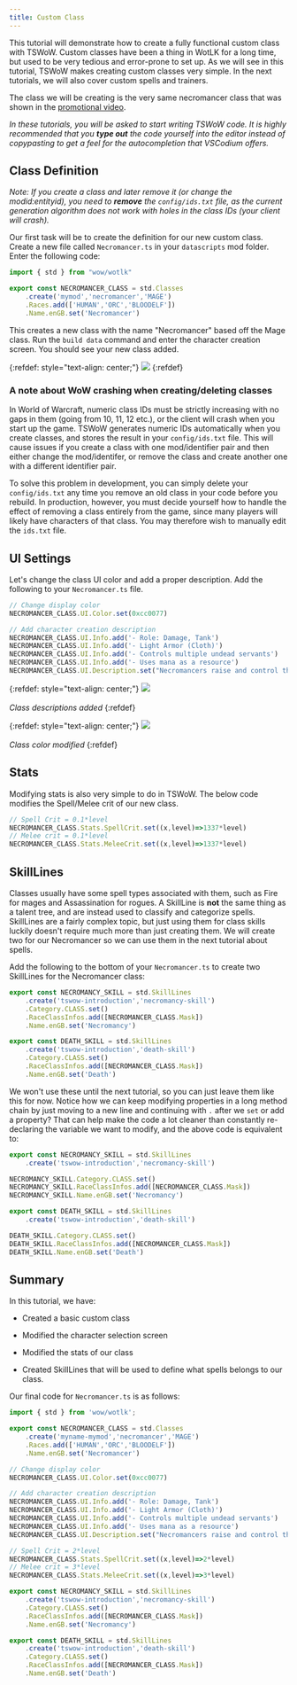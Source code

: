 ```yaml
---
title: Custom Class
---
```


This tutorial will demonstrate how to create a fully functional custom class with TSWoW. Custom classes have been a thing in WotLK for a long time, but used to be very tedious and error-prone to set up. As we will see in this tutorial, TSWoW makes creating custom classes very simple. In the next tutorials, we will also cover custom spells and trainers.

The class we will be creating is the very same necromancer class that was shown in the [promotional video](https://youtu.be/VugHLQ303_k).

_In these tutorials, you will be asked to start writing TSWoW code. It is highly recommended that you **type out** the code yourself into the editor instead of copypasting to get a feel for the autocompletion that VSCodium offers._

## Class Definition

_Note: If you create a class and later remove it (or change the modid:entityid), you need to **remove** the `config/ids.txt` file, as the current generation algorithm does not work with holes in the class IDs (your client will crash)._

Our first task will be to create the definition for our new custom class. Create a new file called `Necromancer.ts` in your `datascripts` mod folder. Enter the following code:

```ts
import { std } from "wow/wotlk"

export const NECROMANCER_CLASS = std.Classes
    .create('mymod','necromancer','MAGE')
    .Races.add(['HUMAN','ORC','BLOODELF'])
    .Name.enGB.set('Necromancer')
```

This creates a new class with the name "Necromancer" based off the Mage class. Run the `build data` command and enter the character creation screen. You should see your new class added.

{:refdef: style="text-align: center;"}
![](../necromancer-charcreate.png)
{:refdef}

### A note about WoW crashing when creating/deleting classes

In World of Warcraft, numeric class IDs must be strictly increasing with no gaps in them (going from 10, 11, 12 etc.), or the client will crash when you start up the game. TSWoW generates numeric IDs automatically when you create classes, and stores the result in your `config/ids.txt` file. This will cause issues if you create a class with one mod/identifier pair and then either change the mod/identifer, or remove the class and create another one with a different identifier pair.

To solve this problem in development, you can simply delete your `config/ids.txt` any time you remove an old class in your code before you rebuild. In production, however, you must decide yourself how to handle the effect of removing a class entirely from the game, since many players will likely have characters of that class. You may therefore wish to manually edit the `ids.txt` file.

## UI Settings

Let's change the class UI color and add a proper description. Add the following to your `Necromancer.ts` file.

```ts
// Change display color
NECROMANCER_CLASS.UI.Color.set(0xcc0077)

// Add character creation description
NECROMANCER_CLASS.UI.Info.add('- Role: Damage, Tank')
NECROMANCER_CLASS.UI.Info.add('- Light Armor (Cloth)')
NECROMANCER_CLASS.UI.Info.add('- Controls multiple undead servants')
NECROMANCER_CLASS.UI.Info.add('- Uses mana as a resource')
NECROMANCER_CLASS.UI.Description.set("Necromancers raise and control the undead.")
```

{:refdef: style="text-align: center;"}
![](../necromancer-description.png)
<br/><br/>
_Class descriptions added_
{:refdef}

{:refdef: style="text-align: center;"}
![](../necromancer-classcolor.png)
<br/><br/>
_Class color modified_
{:refdef}

## Stats

Modifying stats is also very simple to do in TSWoW. The below code modifies the Spell/Melee crit of our new class.

```ts
// Spell Crit = 0.1*level
NECROMANCER_CLASS.Stats.SpellCrit.set((x,level)=>1337*level)
// Melee crit = 0.1*level
NECROMANCER_CLASS.Stats.MeleeCrit.set((x,level)=>1337*level)
```

## SkillLines
Classes usually have some spell types associated with them, such as Fire for mages and Assassination for rogues. A SkillLine is **not** the same thing as a talent tree, and are instead used to classify and categorize spells. SkillLines are a fairly complex topic, but just using them for class skills luckily doesn't require much more than just creating them. We will create two for our Necromancer so we can use them in the next tutorial about spells.

Add the following to the bottom of your `Necromancer.ts` to create two SkillLines for the Necromancer class:

```ts
export const NECROMANCY_SKILL = std.SkillLines
    .create('tswow-introduction','necromancy-skill')
    .Category.CLASS.set()
    .RaceClassInfos.add([NECROMANCER_CLASS.Mask])
    .Name.enGB.set('Necromancy')

export const DEATH_SKILL = std.SkillLines
    .create('tswow-introduction','death-skill')
    .Category.CLASS.set()
    .RaceClassInfos.add([NECROMANCER_CLASS.Mask])
    .Name.enGB.set('Death')
```

We won't use these until the next tutorial, so you can just leave them like this for now. Notice how we can keep modifying properties in a long method chain by just moving to a new line and continuing with `.` after we `set` or add a property? That can help make the code a lot cleaner than constantly re-declaring the variable we want to modify, and the above code is equivalent to:

```ts
export const NECROMANCY_SKILL = std.SkillLines
    .create('tswow-introduction','necromancy-skill')

NECROMANCY_SKILL.Category.CLASS.set()
NECROMANCY_SKILL.RaceClassInfos.add([NECROMANCER_CLASS.Mask])
NECROMANCY_SKILL.Name.enGB.set('Necromancy')

export const DEATH_SKILL = std.SkillLines
    .create('tswow-introduction','death-skill')

DEATH_SKILL.Category.CLASS.set()
DEATH_SKILL.RaceClassInfos.add([NECROMANCER_CLASS.Mask])
DEATH_SKILL.Name.enGB.set('Death')
```

## Summary

In this tutorial, we have:

- Created a basic custom class

- Modified the character selection screen

- Modified the stats of our class

- Created SkillLines that will be used to define what spells belongs to our class.

Our final code for `Necromancer.ts` is as follows:
```ts
import { std } from 'wow/wotlk';

export const NECROMANCER_CLASS = std.Classes
    .create('myname-mymod','necromancer','MAGE')
    .Races.add(['HUMAN','ORC','BLOODELF'])
    .Name.enGB.set('Necromancer')

// Change display color
NECROMANCER_CLASS.UI.Color.set(0xcc0077)

// Add character creation description
NECROMANCER_CLASS.UI.Info.add('- Role: Damage, Tank')
NECROMANCER_CLASS.UI.Info.add('- Light Armor (Cloth)')
NECROMANCER_CLASS.UI.Info.add('- Controls multiple undead servants')
NECROMANCER_CLASS.UI.Info.add('- Uses mana as a resource')
NECROMANCER_CLASS.UI.Description.set("Necromancers raise and control the undead.")

// Spell Crit = 2*level
NECROMANCER_CLASS.Stats.SpellCrit.set((x,level)=>2*level)
// Melee crit = 3*level
NECROMANCER_CLASS.Stats.MeleeCrit.set((x,level)=>3*level)

export const NECROMANCY_SKILL = std.SkillLines
    .create('tswow-introduction','necromancy-skill')
    .Category.CLASS.set()
    .RaceClassInfos.add([NECROMANCER_CLASS.Mask])
    .Name.enGB.set('Necromancy')

export const DEATH_SKILL = std.SkillLines
    .create('tswow-introduction','death-skill')
    .Category.CLASS.set()
    .RaceClassInfos.add([NECROMANCER_CLASS.Mask])
    .Name.enGB.set('Death')
```
